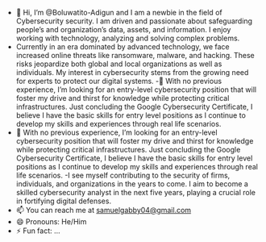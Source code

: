 - 👋 Hi, I’m @Boluwatito-Adigun and I am a newbie in the field of Cybersecurity security. I am driven and passionate about safeguarding people’s and organization’s data, assets, and  information. I enjoy working with technology, analyzing and solving complex problems.
- Currently in an era dominated by advanced technology, we face increased online threats like ransomware, malware, and hacking. These risks jeopardize both global and local organizations as well as individuals. My interest in cybersecurity stems from the growing need for experts to protect our digital systems. 
-👀 With no previous experience, I’m looking for an entry-level cybersecurity position that will foster my drive and thirst for knowledge while protecting critical infrastructures. Just concluding the Google Cybersecurity Certificate, I believe I have the basic skills for entry level positions as I continue to develop my skills and experiences through real life scenarios.
- 🌱 With no previous experience, I’m looking for an entry-level cybersecurity position that will foster my drive and thirst for knowledge while protecting critical infrastructures. Just concluding the Google Cybersecurity Certificate, I believe I have the basic skills for entry level positions as I continue to develop my skills and experiences through real life scenarios.
-I see myself contributing to the security of firms, individuals, and organizations in the years to come. I aim to become a skilled cybersecurity analyst in the next five years, playing a crucial role in fortifying digital defenses.
-  📫 You can reach me at samuelgabby04@gmail.com
- 😄 Pronouns: He/Him
- ⚡ Fun fact: ...

<!---
Boluwatito-Adigun/Boluwatito-Adigun is a ✨ special ✨ repository because its `README.md` (this file) appears on your GitHub profile.
You can click the Preview link to take a look at your changes.
--->
